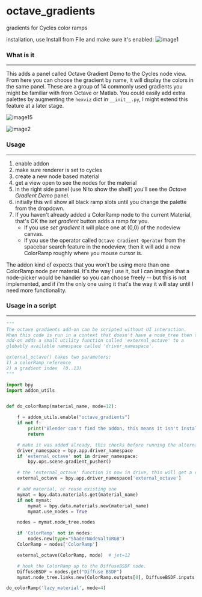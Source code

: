 # octave_gradients
gradients for Cycles color ramps

installation, use Install from File and make sure it's enabled:
![image1](https://cloud.githubusercontent.com/assets/619340/10429386/66712cc4-70f8-11e5-833d-6432f3f51a14.png)

### What is it
____

This adds a panel called Octave Gradient Demo to the Cycles node view. From here you can choose the gradient by name, it will display the colors in the same panel. These are a group of 14 commonly used gradients you might be familiar with from Octave or Matlab. You could easily add extra palettes by augmenting the `hexviz` dict in `__init__.py`, I might extend this feature at a later stage.

![image15](https://cloud.githubusercontent.com/assets/619340/10436220/5d659d54-7125-11e5-8bfa-1032e736df1f.png)

![image2](http://i.stack.imgur.com/9TpRj.png)

### Usage
____

1. enable addon
2. make sure renderer is set to cycles 
3. create a new node based material
4. get a view open to see the nodes for the material
5. in the right side panel (use N to show the shelf) you'll see the _Octave Gradient Demo_ panel.
6. initially this will show all black ramp slots until you change the palette from the dropdown.
7. If you haven't already added a ColorRamp node to the current Material, that's OK the _set gradient_ button adds a ramp for you.
   - If you use _set gradient_  it will place one at (0,0) of the nodeview canvas.
   - If you use the operator called `Octave Cradient Operator` from the spacebar search feature in the nodeview, then it will add a new ColorRamp roughly where you mouse cursor is.

The addon kind of expects that you won't be using more than one ColorRamp node per material. It's the way I use it, but I can imagine that a node-picker would be handier so you can choose freely -- but this is not implemented, and if i'm the only one using it that's the way it will stay until I need more functionality.

### Usage in a script
____

```python
"""
The octave gradients add-on can be scripted without UI interaction.
When this code is run in a context that doesn't have a node_tree then the
add-on adds a small utility function called 'external_octave' to a
globably available namespace called 'driver_namespace'.

external_octave() takes two parameters:
1) a colorRamp_reference
2) a gradient index  (0..13)
"""

import bpy
import addon_utils


def do_colorRamp(material_name, mode=12):

    f = addon_utils.enable("octave_gradients")
    if not f:
        print("Blender can't find the addon, this means it isn't installed properly")
        return

    # make it was added already, this checks before running the alternative code
    driver_namespace = bpy.app.driver_namespace
    if 'external_octave' not in driver_namespace:
        bpy.ops.scene.gradient_pusher()

    # the 'external_octave' function is now in drive, this will get a reference to it
    external_octave = bpy.app.driver_namespace['external_octave']

    # add material, or reuse existing one
    mymat = bpy.data.materials.get(material_name)
    if not mymat:
        mymat = bpy.data.materials.new(material_name)
        mymat.use_nodes = True

    nodes = mymat.node_tree.nodes

    if 'ColorRamp' not in nodes:
        nodes.new(type="ShaderNodeValToRGB")
    ColorRamp = nodes['ColorRamp']

    external_octave(ColorRamp, mode)  # jet=12

    # hook the ColorRamp up to the DiffuseBSDF node.
    DiffuseBSDF = nodes.get("Diffuse BSDF")
    mymat.node_tree.links.new(ColorRamp.outputs[0], DiffuseBSDF.inputs[0])

do_colorRamp('lazy_material', mode=4)
```